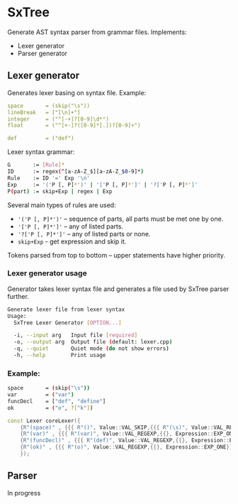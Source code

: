 # SxTree

Generate AST syntax parser from grammar files. Implements:

- Lexer generator
- Parser generator

## Lexer generator

Generates lexer basing on syntax file. Example:

```yaml
space       = (skip("\s"))
lineBreak   = ["[\n]+"]
integer     = ("^[-+]?[0-9]\d*")
float       = ("^[+-]?([0-9]*[.])?[0-9]+")

def         = ("def")
```

Lexer syntax grammar:
```bash
G       := [Rule]*
ID      := regex(^[a-zA-Z_$][a-zA-Z_$0-9]*)
Rule    := ID '=' Exp '\n'
Exp     := '('P [, P]*')' | '['P [, P]*']' | '?['P [, P]*']'
P(part) := skip+Exp | regex | Exp
```

Several main types of rules are used:
- `'('P [, P]*')'`  – sequence of parts, all parts must be met one by one.
- `'['P [, P]*']'`  – any of listed parts.
- `'?['P [, P]*']'` – any of listed parts or none.
- `skip+Exp`        - get expression and skip it.

Tokens parsed from top to bottom – upper statements have higher priority.

### Lexer generator usage
Generator takes lexer syntax file and generates a file used by SxTree parser further.
```bash
Generate lexer file from lexer syntax
Usage:
  SxTree Lexer Generator [OPTION...]

  -i, --input arg   Input file [required]
  -o, --output arg  Output file (default: lexer.cpp)
  -q, --quiet       Quiet mode (do not show errors)
  -h, --help        Print usage
```

### Example:

```bash
space       = (skip("\s"))
var         = ("var")
funcDecl    = ["def", "define"]
ok          = ("o", ?["k"])
```

```cpp
const Lexer coreLexer({
    {R"(space)" , {{{ R"()", Value::VAL_SKIP,{{{ R"(\s)", Value::VAL_REGEXP,{{}, Expression::EXP_ONE}},}, Expression::EXP_ONE}},}, Expression::EXP_ONE}},
    {R"(var)" , {{{ R"(var)", Value::VAL_REGEXP,{{}, Expression::EXP_ONE}},}, Expression::EXP_ONE}},
    {R"(funcDecl)" , {{{ R"(def)", Value::VAL_REGEXP,{{}, Expression::EXP_ONE}},{ R"(define)", Value::VAL_REGEXP,{{}, Expression::EXP_ONE}},}, Expression::EXP_ANY}},
    {R"(ok)" , {{{ R"(o)", Value::VAL_REGEXP,{{}, Expression::EXP_ONE}},{ R"()", Value::VAL_EXPRESSION,{{{ R"(k)", Value::VAL_REGEXP,{{}, Expression::EXP_ONE}},}, Expression::EXP_OPTIONAL}},}, Expression::EXP_ONE}},
    });
```

## Parser

In progress